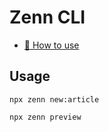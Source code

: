 # Zenn CLI

- [📘 How to use](https://zenn.dev/zenn/articles/zenn-cli-guide)

## Usage

```
npx zenn new:article

npx zenn preview
```
